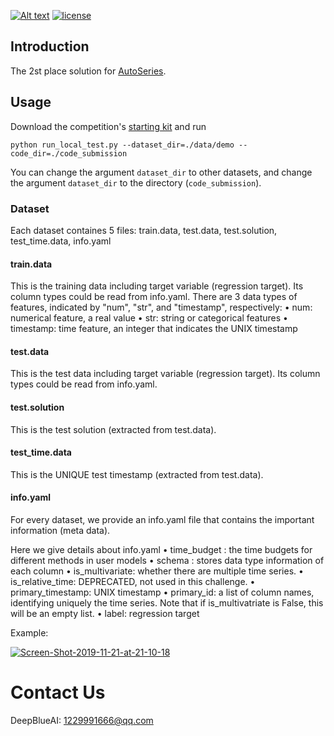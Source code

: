 [![Alt text](https://camo.githubusercontent.com/ac37a838f38b505f282164f6d22ff998bbc3a398/68747470733a2f2f7777772e64656570626c756561692e636f6d2f7573722f64656570626c75652f76332f696d616765732f6c6f676f2e706e67)](https://camo.githubusercontent.com/ac37a838f38b505f282164f6d22ff998bbc3a398/68747470733a2f2f7777772e64656570626c756561692e636f6d2f7573722f64656570626c75652f76332f696d616765732f6c6f676f2e706e67)
[![license](https://camo.githubusercontent.com/be29e905b00dad86a9b3e8c1974f3eded6b5ff93/68747470733a2f2f696d672e736869656c64732e696f2f62616467652f6c6963656e73652d47504c253230332e302d677265656e2e737667)](https://github.com/DeepBlueAI/AutoSeries/blob/master/LICENSE)

## Introduction

The 2st place solution for [AutoSeries](https://www.4paradigm.com/competition/autoseries2020).

## Usage

Download the competition's [starting kit](https://autodl.lri.fr/competitions/149#learn_the_details) and run

```
python run_local_test.py --dataset_dir=./data/demo --code_dir=./code_submission
```

You can change the argument `dataset_dir` to other datasets, and change the argument `dataset_dir` to the directory (`code_submission`).

### Dataset

Each dataset containes 5 files: train.data, test.data, test.solution, test_time.data, info.yaml

#### train.data

This is the training data including target variable (regression target). Its column types could be read from info.yaml.
There are 3 data types of features, indicated by "num", "str", and "timestamp", respectively:
• num: numerical feature, a real value
• str: string or categorical features
• timestamp: time feature, an integer that indicates the UNIX timestamp

#### test.data

This is the test data including target variable (regression target). Its column types could be read from info.yaml.

#### test.solution

This is the test solution (extracted from test.data).

#### test_time.data

This is the UNIQUE test timestamp (extracted from test.data).

#### info.yaml

For every dataset, we provide an info.yaml file that contains the important information (meta data).

Here we give details about info.yaml
• time_budget : the time budgets for different methods in user models
• schema : stores data type information of each column
• is_multivariate: whether there are multiple time series.
• is_relative_time: DEPRECATED, not used in this challenge.
• primary_timestamp: UNIX timestamp
• primary_id: a list of column names, identifying uniquely the time series. Note that if is_multivatriate is False, this will be an empty list.
• label: regression target

 

Example:

[![Screen-Shot-2019-11-21-at-21-10-18](https://i.ibb.co/mTmZkYw/Screen-Shot-2019-11-21-at-21-10-18.png)](https://ibb.co/Sy2Yb18)

# Contact Us

DeepBlueAI: [1229991666@qq.com](mailto:1229991666@qq.com)
